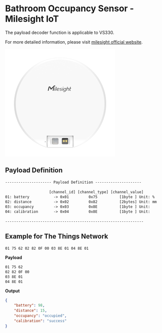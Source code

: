 # Bathroom Occupancy Sensor - Milesight IoT

The payload decoder function is applicable to VS330.

For more detailed information, please visit [milesight official website](https://www.milesight-iot.com).

![VS330](VS330.png)

## Payload Definition

```
--------------------- Payload Definition ---------------------

                    [channel_id] [channel_type] [channel_value]
01: battery           -> 0x01         0x75          [1byte ] Unit: %
02: distance          -> 0x02         0x82          [2bytes] Unit: mm
03: occupancy         -> 0x03         0x8E          [1byte ] Unit:
04: calibration       -> 0x04         0x8E          [1byte ] Unit:

---------------------------------------------------------------

```

## Example for The Things Network

```
01 75 62 02 82 0F 00 03 8E 01 04 8E 01
```

**Payload**

```
01 75 62
02 82 0F 00
03 8E 01
04 8E 01
```

**Output**

```json
{
    "battery": 98,
    "distance": 15,
    "occupancy": "occupied",
    "calibration": "success"
}
```
